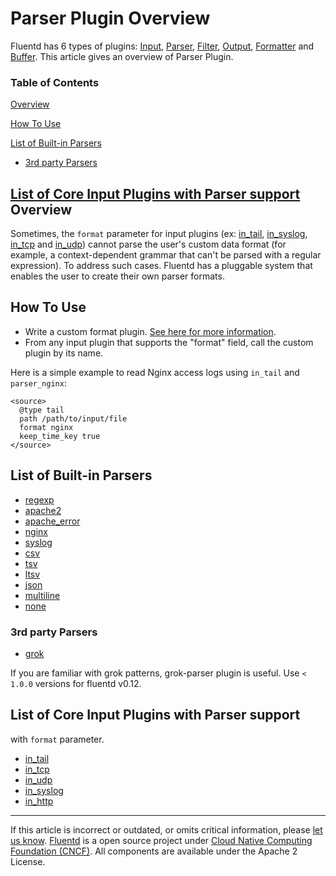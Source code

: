 


Parser Plugin Overview
======================

Fluentd has 6 types of plugins: [Input](input-plugin-overview),
[Parser](parser-plugin-overview), [Filter](filter-plugin-overview),
[Output](output-plugin-overview), [Formatter](formatter-plugin-overview)
and [Buffer](buffer-plugin-overview). This article gives an overview of
Parser Plugin.


### Table of Contents

[Overview](#overview)

[How To Use](#how-to-use)

[List of Built-in Parsers](#list-of-built-in-parsers)

-   [3rd party Parsers](#3rd-party-parsers)

[List of Core Input Plugins with Parser
support](#list-of-core-input-plugins-with-parser-support)
Overview
--------

Sometimes, the `format` parameter for input plugins (ex:
[in\_tail](in_tail), [in\_syslog](in_syslog), [in\_tcp](in_tcp) and
[in\_udp](in_udp)) cannot parse the user's custom data format (for
example, a context-dependent grammar that can't be parsed with a regular
expression). To address such cases. Fluentd has a pluggable system that
enables the user to create their own parser formats.

How To Use
----------

-   Write a custom format plugin. [See here for more
    information](plugin-development#parser-plugins).
-   From any input plugin that supports the "format" field, call the
    custom plugin by its name.

Here is a simple example to read Nginx access logs using `in_tail` and
`parser_nginx`:

``` {.CodeRay}
<source>
  @type tail
  path /path/to/input/file
  format nginx
  keep_time_key true
</source>
```

List of Built-in Parsers
------------------------

-   [regexp](parser_regexp)
-   [apache2](parser_apache2)
-   [apache\_error](parser_apache_error)
-   [nginx](parser_nginx)
-   [syslog](parser_syslog)
-   [csv](parser_csv)
-   [tsv](parser_tsv)
-   [ltsv](parser_ltsv)
-   [json](parser_json)
-   [multiline](parser_multiline)
-   [none](parser_none)

### 3rd party Parsers

-   [grok](https://github.com/fluent/fluent-plugin-grok-parser)

If you are familiar with grok patterns, grok-parser plugin is useful.
Use `< 1.0.0` versions for fluentd v0.12.

List of Core Input Plugins with Parser support
----------------------------------------------

with `format` parameter.

-   [in\_tail](in_tail)
-   [in\_tcp](in_tcp)
-   [in\_udp](in_udp)
-   [in\_syslog](in_syslog)
-   [in\_http](in_http)


------------------------------------------------------------------------

If this article is incorrect or outdated, or omits critical information,
please [let us
know](https://github.com/fluent/fluentd-docs/issues?state=open).
[Fluentd](http://www.fluentd.org/) is a open source project under [Cloud
Native Computing Foundation (CNCF)](https://cncf.io/). All components
are available under the Apache 2 License.
